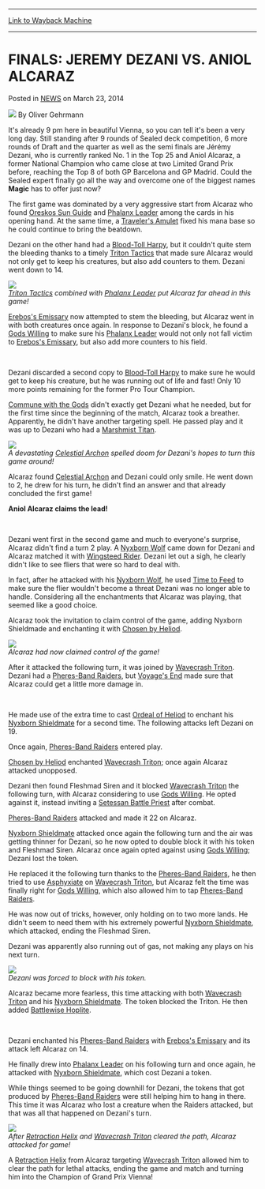 
---
[Link to Wayback Machine](https://web.archive.org/web/20220704063236/https://magic.wizards.com/en/articles/archive/finals-jeremy-dezani-vs-aniol-alcaraz-2014-03-23)

[_metadata_:author]:- "Oliver Gehrmann"
[_metadata_:description]:- "It's already 9 pm here in beautiful Vienna, so you can tell it's been a very long day. Still standing after 9 rounds of Sealed deck competition, 6 more rounds of Draft and the quarter as well as the semi finals are Jérémy Dezani, who is currently ranked No. 1 in the Top 25 and Aniol Alcaraz, a former National Champion who came close at two Limited Grand Prix before, reaching"
[_metadata_:generator]:- "Drupal 7 (http://drupal.org)"
[_metadata_:node]:- "162701"
[_metadata_:publish_date]:- "2014-03-23"
[_metadata_:source]:- "div-main-content"
[_metadata_:title]:- "FINALS: JEREMY DEZANI VS. ANIOL ALCARAZ"
[_metadata_:wayback_capture_timestamp]:- "2022-07-04 06:32:36"
[_metadata_:wayback_raw_url]:- "https://web.archive.org/web/20220704063236id_/https://magic.wizards.com/en/articles/archive/finals-jeremy-dezani-vs-aniol-alcaraz-2014-03-23"
[_metadata_:wayback_url]:- "https://magic.wizards.com/en/articles/archive/finals-jeremy-dezani-vs-aniol-alcaraz-2014-03-23"
---


FINALS: JEREMY DEZANI VS. ANIOL ALCARAZ
=======================================



 Posted in [NEWS](/en/articles)
 on March 23, 2014 






![](https://media.magic.wizards.com/styles/auth_small/public/images/person/Oliver-Gehrmann.jpg)
By Oliver Gehrmann











It's already 9 pm here in beautiful Vienna, so you can tell it's been a very long day. Still standing after 9 rounds of Sealed deck competition, 6 more rounds of Draft and the quarter as well as the semi finals are Jérémy Dezani, who is currently ranked No. 1 in the Top 25 and Aniol Alcaraz, a former National Champion who came close at two Limited Grand Prix before, reaching the Top 8 of both GP Barcelona and GP Madrid. Could the Sealed expert finally go all the way and overcome one of the biggest names **Magic** has to offer just now?


The first game was dominated by a very aggressive start from Alcaraz who found [Oreskos Sun Guide](https://gatherer.wizards.com/Pages/Card/Details.aspx?name=Oreskos+Sun+Guide) and [Phalanx Leader](https://gatherer.wizards.com/Pages/Card/Details.aspx?name=Phalanx+Leader) among the cards in his opening hand. At the same time, a [Traveler's Amulet](https://gatherer.wizards.com/Pages/Card/Details.aspx?name=Traveler%27s+Amulet) fixed his mana base so he could continue to bring the beatdown.


Dezani on the other hand had a [Blood-Toll Harpy](https://gatherer.wizards.com/Pages/Card/Details.aspx?name=Blood-Toll+Harpy), but it couldn't quite stem the bleeding thanks to a timely [Triton Tactics](https://gatherer.wizards.com/Pages/Card/Details.aspx?name=Triton+Tactics) that made sure Alcaraz would not only get to keep his creatures, but also add counters to them. Dezani went down to 14.


![](https://media.wizards.com/images/magic/daily/events/2014/gpvie14/01-triton-tactics.jpg)  
*[Triton Tactics](https://gatherer.wizards.com/Pages/Card/Details.aspx?name=Triton+Tactics) combined with [Phalanx Leader](https://gatherer.wizards.com/Pages/Card/Details.aspx?name=Phalanx+Leader) put Alcaraz far ahead in this game!* 
 


[Erebos's Emissary](https://gatherer.wizards.com/Pages/Card/Details.aspx?name=Erebos%27s+Emissary) now attempted to stem the bleeding, but Alcaraz went in with both creatures once again. In response to Dezani's block, he found a [Gods Willing](https://gatherer.wizards.com/Pages/Card/Details.aspx?name=Gods+Willing) to make sure his [Phalanx Leader](https://gatherer.wizards.com/Pages/Card/Details.aspx?name=Phalanx+Leader) would not only not fall victim to [Erebos's Emissary](https://gatherer.wizards.com/Pages/Card/Details.aspx?name=Erebos%27s+Emissary), but also add more counters to his field.


 


Dezani discarded a second copy to [Blood-Toll Harpy](https://gatherer.wizards.com/Pages/Card/Details.aspx?name=Blood-Toll+Harpy) to make sure he would get to keep his creature, but he was running out of life and fast! Only 10 more points remaining for the former Pro Tour Champion.


[Commune with the Gods](https://gatherer.wizards.com/Pages/Card/Details.aspx?name=Commune+with+the+Gods) didn't exactly get Dezani what he needed, but for the first time since the beginning of the match, Alcaraz took a breather. Apparently, he didn't have another targeting spell. He passed play and it was up to Dezani who had a [Marshmist Titan](https://gatherer.wizards.com/Pages/Card/Details.aspx?name=Marshmist+Titan).


![](https://media.wizards.com/images/magic/daily/events/2014/gpvie14/02-celestial-archon.jpg)  
*A devastating [Celestial Archon](https://gatherer.wizards.com/Pages/Card/Details.aspx?name=Celestial+Archon) spelled doom for Dezani's hopes to turn this game around!* 
 


Alcaraz found [Celestial Archon](https://gatherer.wizards.com/Pages/Card/Details.aspx?name=Celestial+Archon) and Dezani could only smile. He went down to 2, he drew for his turn, he didn't find an answer and that already concluded the first game!


**Aniol Alcaraz claims the lead!**


 


Dezani went first in the second game and much to everyone's surprise, Alcaraz didn't find a turn 2 play. A [Nyxborn Wolf](https://gatherer.wizards.com/Pages/Card/Details.aspx?name=Nyxborn+Wolf) came down for Dezani and Alcaraz matched it with [Wingsteed Rider](https://gatherer.wizards.com/Pages/Card/Details.aspx?name=Wingsteed+Rider). Dezani let out a sigh, he clearly didn't like to see fliers that were so hard to deal with.


In fact, after he attacked with his [Nyxborn Wolf](https://gatherer.wizards.com/Pages/Card/Details.aspx?name=Nyxborn+Wolf), he used [Time to Feed](https://gatherer.wizards.com/Pages/Card/Details.aspx?name=Time+to+Feed) to make sure the flier wouldn't become a threat Dezani was no longer able to handle. Considering all the enchantments that Alcaraz was playing, that seemed like a good choice.


Alcaraz took the invitation to claim control of the game, adding Nyxborn Shieldmade and enchanting it with [Chosen by Heliod](https://gatherer.wizards.com/Pages/Card/Details.aspx?name=Chosen+by+Heliod).


![](https://media.wizards.com/images/magic/daily/events/2014/gpvie14/03-alcaraz-claiming-control.jpg)  
*Alcaraz had now claimed control of the game!* 
 


After it attacked the following turn, it was joined by [Wavecrash Triton](https://gatherer.wizards.com/Pages/Card/Details.aspx?name=Wavecrash+Triton). Dezani had a [Pheres-Band Raiders](https://gatherer.wizards.com/Pages/Card/Details.aspx?name=Pheres-Band+Raiders), but [Voyage's End](https://gatherer.wizards.com/Pages/Card/Details.aspx?name=Voyage%27s+End) made sure that Alcaraz could get a little more damage in.


 


He made use of the extra time to cast [Ordeal of Heliod](https://gatherer.wizards.com/Pages/Card/Details.aspx?name=Ordeal+of+Heliod) to enchant his [Nyxborn Shieldmate](https://gatherer.wizards.com/Pages/Card/Details.aspx?name=Nyxborn+Shieldmate) for a second time. The following attacks left Dezani on 19.


Once again, [Pheres-Band Raiders](https://gatherer.wizards.com/Pages/Card/Details.aspx?name=Pheres-Band+Raiders) entered play.


[Chosen by Heliod](https://gatherer.wizards.com/Pages/Card/Details.aspx?name=Chosen+by+Heliod) enchanted [Wavecrash Triton](https://gatherer.wizards.com/Pages/Card/Details.aspx?name=Wavecrash+Triton); once again Alcaraz attacked unopposed.


Dezani then found Fleshmad Siren and it blocked [Wavecrash Triton](https://gatherer.wizards.com/Pages/Card/Details.aspx?name=Wavecrash+Triton) the following turn, with Alcaraz considering to use [Gods Willing](https://gatherer.wizards.com/Pages/Card/Details.aspx?name=Gods+Willing). He opted against it, instead inviting a [Setessan Battle Priest](https://gatherer.wizards.com/Pages/Card/Details.aspx?name=Setessan+Battle+Priest) after combat.


[Pheres-Band Raiders](https://gatherer.wizards.com/Pages/Card/Details.aspx?name=Pheres-Band+Raiders) attacked and made it 22 on Alcaraz.


[Nyxborn Shieldmate](https://gatherer.wizards.com/Pages/Card/Details.aspx?name=Nyxborn+Shieldmate) attacked once again the following turn and the air was getting thinner for Dezani, so he now opted to double block it with his token and Fleshmad Siren. Alcaraz once again opted against using [Gods Willing](https://gatherer.wizards.com/Pages/Card/Details.aspx?name=Gods+Willing); Dezani lost the token.


He replaced it the following turn thanks to the [Pheres-Band Raiders](https://gatherer.wizards.com/Pages/Card/Details.aspx?name=Pheres-Band+Raiders), he then tried to use [Asphyxiate](https://gatherer.wizards.com/Pages/Card/Details.aspx?name=Asphyxiate) on [Wavecrash Triton](https://gatherer.wizards.com/Pages/Card/Details.aspx?name=Wavecrash+Triton), but Alcaraz felt the time was finally right for [Gods Willing](https://gatherer.wizards.com/Pages/Card/Details.aspx?name=Gods+Willing), which also allowed him to tap [Pheres-Band Raiders](https://gatherer.wizards.com/Pages/Card/Details.aspx?name=Pheres-Band+Raiders).


He was now out of tricks, however, only holding on to two more lands. He didn't seem to need them with his extremely powerful [Nyxborn Shieldmate](https://gatherer.wizards.com/Pages/Card/Details.aspx?name=Nyxborn+Shieldmate), which attacked, ending the Fleshmad Siren.


Dezani was apparently also running out of gas, not making any plays on his next turn.


![](https://media.wizards.com/images/magic/daily/events/2014/gpvie14/05-double-attacks.jpg)  
*Dezani was forced to block with his token.* 
 


Alcaraz became more fearless, this time attacking with both [Wavecrash Triton](https://gatherer.wizards.com/Pages/Card/Details.aspx?name=Wavecrash+Triton) and his [Nyxborn Shieldmate](https://gatherer.wizards.com/Pages/Card/Details.aspx?name=Nyxborn+Shieldmate). The token blocked the Triton. He then added [Battlewise Hoplite](https://gatherer.wizards.com/Pages/Card/Details.aspx?name=Battlewise+Hoplite).


 


Dezani enchanted his [Pheres-Band Raiders](https://gatherer.wizards.com/Pages/Card/Details.aspx?name=Pheres-Band+Raiders) with [Erebos's Emissary](https://gatherer.wizards.com/Pages/Card/Details.aspx?name=Erebos%27s+Emissary) and its attack left Alcaraz on 14.


He finally drew into [Phalanx Leader](https://gatherer.wizards.com/Pages/Card/Details.aspx?name=Phalanx+Leader) on his following turn and once again, he attacked with [Nyxborn Shieldmate](https://gatherer.wizards.com/Pages/Card/Details.aspx?name=Nyxborn+Shieldmate), which cost Dezani a token.


While things seemed to be going downhill for Dezani, the tokens that got produced by [Pheres-Band Raiders](https://gatherer.wizards.com/Pages/Card/Details.aspx?name=Pheres-Band+Raiders) were still helping him to hang in there. This time it was Alcaraz who lost a creature when the Raiders attacked, but that was all that happened on Dezani's turn.


![](https://media.wizards.com/images/magic/daily/events/2014/gpvie14/06-alcaraz-ending.jpg)  
*After [Retraction Helix](https://gatherer.wizards.com/Pages/Card/Details.aspx?name=Retraction+Helix) and [Wavecrash Triton](https://gatherer.wizards.com/Pages/Card/Details.aspx?name=Wavecrash+Triton) cleared the path, Alcaraz attacked for game!* 
 


A [Retraction Helix](https://gatherer.wizards.com/Pages/Card/Details.aspx?name=Retraction+Helix) from Alcaraz targeting [Wavecrash Triton](https://gatherer.wizards.com/Pages/Card/Details.aspx?name=Wavecrash+Triton) allowed him to clear the path for lethal attacks, ending the game and match and turning him into the Champion of Grand Prix Vienna!


 







